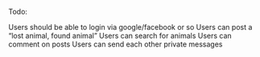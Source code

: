 Todo:

Users should be able to login via google/facebook or so
Users can post a “lost animal, found animal”
Users can search for animals
Users can comment on posts
Users can send each other private messages
